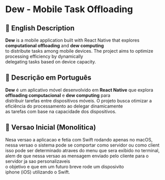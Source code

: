 # Dew - Mobile Task Offloading

## 📌 English Description
**Dew** is a mobile application built with React Native that explores **computational offloading** and **dew computing** <br>
to distribute tasks among mobile devices. The project aims to optimize processing efficiency by dynamically <br> 
delegating tasks based on device capacity.

## 📌 Descrição em Português
**Dew** é um aplicativo móvel desenvolvido em **React Native** que explora **offloading computacional** e **dew computing** para <br> 
distribuir tarefas entre dispositivos móveis. O projeto busca otimizar a eficiência do processamento ao delegar dinamicamente <br>
as tarefas com base na capacidade dos dispositivos.

## 📌 Versao Inicial (Monolitica)
Nesa versao a aplicacao e fetia com Swift rodando apenas no macOS, nessa versao o sistema pode se comportar como servidor ou como client <br> isso pode ser determinado atraves do menu que sera exibido no terminal, alem de que nessa versao as mensagem enviado pelo cliente para o servidor ja sao personalizaveis <br>
o objetivo e que em um futuro breve rode um disposivito <br> 
iphone (iOS)  utilizando o Swift.

